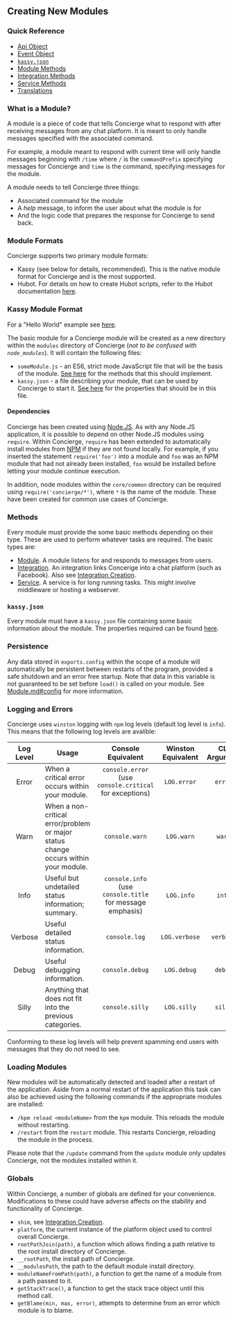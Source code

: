 ## Creating New Modules
### Quick Reference
- [Api Object](./api/Api.md)
- [Event Object](./api/Event.md)
- [`kassy.json`](./api/Kassy.json.md)
- [Module Methods](./api/Module.md)
- [Integration Methods](./api/Integration.md)
- [Service Methods](./api/Service.md)
- [Translations](./api/Translation.md)

### What is a Module?
A module is a piece of code that tells Concierge what to respond with after receiving messages from any chat platform. It is meant to only handle messages specified with the associated command.

For example, a module meant to respond with current time will only handle messages beginning with `/time` where `/` is the `commandPrefix` specifying messages for Concierge and `time` is the command, specifying messages for the module.

A module needs to tell Concierge three things:
- Associated command for the module
- A *help* message, to inform the user about what the module is for
- And the logic code that prepares the response for Concierge to send back.

### Module Formats
Concierge supports two primary module formats:
- Kassy (see below for details, recommended). This is the native module format for Concierge and is the most supported.
- Hubot. For details on how to create Hubot scripts, refer to the Hubot documentation [here](https://hubot.github.com/docs/scripting/).

### Kassy Module Format
For a "Hello World" example see [here](https://github.com/concierge/HelloConcierge).

The basic module for a Concierge module will be created as a new directory within the `modules` directory of Concierge (*not to be confused with `node_modules`*).
It will contain the following files:
- `someModule.js` - an ES6, strict mode JavaScript file that will be the basis of the module. [See here](./api/Module.md) for the methods that this should implement.
- `kassy.json` - a file describing your module, that can be used by Concierge to start it. [See here](./api/Kassy.json.md) for the properties that should be in this file.

#### Dependencies
Concierge has been created using [Node.JS](https://nodejs.org/). As with any Node.JS application, it is possible to depend on other Node.JS modules using `require`. Within Concierge, `require` has been extended to automatically install modules from [NPM](https://www.npmjs.com/) if they are not found locally.
For example, if you inserted the statement `require('foo')` into a module and `foo` was an NPM module that had not already been installed, `foo` would be installed before letting your module continue execution.

In addition, node modules within the `core/common` directory can be required using `require('concierge/*')`, where `*` is the name of the module. These have been created for common use cases of Concierge.

### Methods
Every module must provide the some basic methods depending on their type. These are used to perform whatever tasks are required. The basic types are:
- [Module](./api/Module.md). A module listens for and responds to messages from users.
- [Integration](./api/Integration.md). An integration links Concerige into a chat platform (such as Facebook). Also see [Integration Creation](./IntegrationCreation.md).
- [Service](./api/Service.md). A service is for long running tasks. This might involve middleware or hosting a webserver.

### `kassy.json`
Every module must have a `kassy.json` file containing some basic information about the module. The properties required can be found [here](./api/Kassy.json.md).

### Persistence
Any data stored in `exports.config` within the scope of a module will automatically be persistent between restarts of the program, provided a safe shutdown and an error free startup. Note that data in this variable is not guaranteed to be set before `load()` is called on your module. See [Module.md#config](./api/Module.md#config) for more information.

### Logging and Errors
Concierge uses `winston` logging with `npm` log levels (default log level is `info`). This means that the following log levels are avalible:  

| Log Level | Usage | Console Equivalent | Winston Equivalent | CLI Argument |
|:---------:|-------|:------------------:|:------------------:|:------------:|
|Error      | When a critical error occurs within your module. | `console.error` (use `console.critical` for exceptions) | `LOG.error` | `error` |
|Warn       | When a non-critical error/problem or major status change occurs within your module. | `console.warn` | `LOG.warn` | `warn` |
|Info       | Useful but undetailed status information; summary. | `console.info` (use `console.title` for message emphasis) | `LOG.info` | `info` |
|Verbose    | Useful detailed status information. | `console.log` | `LOG.verbose` | `verbose` |
|Debug      | Useful debugging information. | `console.debug` | `LOG.debug` | `debug` |
|Silly      | Anything that does not fit into the previous categories. | `console.silly` | `LOG.silly` | `silly` |

Conforming to these log levels will help prevent spamming end users with messages that they do not need to see.

### Loading Modules
New modules will be automatically detected and loaded after a restart of the application. Aside from a normal restart of the application this task can also be achieved using the following commands if the appropriate modules are installed:
- `/kpm reload <moduleName>` from the `kpm` module. This reloads the module without restarting.
- `/restart` from the `restart` module. This restarts Concierge, reloading the module in the process.

Please note that the `/update` command from the `update` module only updates Concierge, not the modules installed within it.

### Globals
Within Concierge, a number of globals are defined for your convenience. Modifications to these could have adverse affects on the stability and functionality of Concierge.
- `shim`, see [Integration Creation](./IntegrationCreation.md).
- `platform`, the current instance of the platform object used to control overall Concierge.
- `rootPathJoin(path)`, a function which allows finding a path relative to the root install directory of Concierge.
- `__rootPath`, the install path of Concierge.
- `__modulesPath`, the path to the default module install directory.
- `moduleNameFromPath(path)`, a function to get the name of a module from a path passed to it.
- `getStackTrace()`, a function to get the stack trace object until this method call.
- `getBlame(min, max, error)`, attempts to determine from an error which module is to blame.
